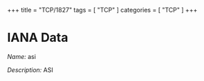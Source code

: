 +++
title = "TCP/1827"
tags = [ "TCP" ]
categories = [ "TCP" ]
+++

# IANA Data

_Name:_ asi

_Description:_ ASI

